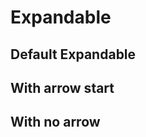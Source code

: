 <script setup>
import ExpandableExample from './expandable/examples/ExpandableExample.vue'
</script>

# Expandable

## Default Expandable
<ExpandableExample />

## With arrow start
<ExpandableExample arrowPosition="start" />

## With no arrow
<ExpandableExample arrowHide />